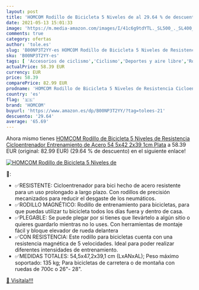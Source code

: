 ```yaml
---
layout: post
title: 'HOMCOM Rodillo de Bicicleta 5 Niveles de al 29.64 % de descuento'
date: 2021-05-13 15:01:33
image: 'https://m.media-amazon.com/images/I/41c6g9tdYTL._SL500_._SL400_.jpg'
comments: true
category: ofertas
author: 'tole.es'
slug: 'B00NP3T2YY-es HOMCOM Rodillo de Bicicleta 5 Niveles de Resistencia...'
sku: 'B00NP3T2YY-es'
tags: [ 'Accesorios de ciclismo','Ciclismo','Deportes y aire libre','Rodillos para bicicletas','Ropa y equipo para deportes','bicicleta','homcom', ]
actualPrice: 58.39 EUR
currency: EUR
price: 58.39
comparePrice: 82.99 EUR
prodname: 'HOMCOM Rodillo de Bicicleta 5 Niveles de Resistencia Cicloentrenador Entrenamiento de Acero 54 5x42 2x39 1cm Plata'
country: 'es'
flag: '🇪🇸'
brand: 'HOMCOM'
buyurl: 'https://www.amazon.es/dp/B00NP3T2YY/?tag=tolees-21'
descuento: '29.64'
average: '65.69'
---
```


Ahora mismo tienes [HOMCOM Rodillo de Bicicleta 5 Niveles de Resistencia Cicloentrenador Entrenamiento de Acero 54 5x42 2x39 1cm Plata](https://www.amazon.es/dp/B00NP3T2YY/?tag=tolees-21) a 58.39 EUR (original: 82.99 EUR) (29.64 %  de descuento) en el siguiente enlace!

[![HOMCOM Rodillo de Bicicleta 5 Niveles de](https://m.media-amazon.com/images/I/41c6g9tdYTL._SL500_._SL400_.jpg)](https://www.amazon.es/dp/B00NP3T2YY/?tag=tolees-21)

🔎:

- ✅RESISTENTE: Cicloentrenador para bici hecho de acero resistente para un uso prolongado a largo plazo. Con rodillos de precisión mecanizados para reducir el desgaste de los neumáticos.
- ✅RODILLO MAGNÉTICO: Rodillo de entrenamiento para bicicletas, para que puedas utilizar tu bicicleta todos los días fuera y dentro de casa.
- ✅PLEGABLE: Se puede plegar por si tienes que llevártelo a algún sitio o quieres guardarlo mientras no lo uses. Con herramientas de montaje fácil y bloque elevador de rueda delantera
- ✅CON RESISTENCIA: Este rodillo para bicicletas cuenta con una resistencia magnética de 5 velocidades. Ideal para poder realizar diferentes intensidades de entrenamiento.
- ✅MEDIDAS TOTALES: 54,5x47,2x39,1 cm (LxANxAL); Peso máximo soportado: 135 kg; Para bicicletas de carretera o de montaña con ruedas de 700c o 26"- 28".

[🛒 Visítala!!!](https://www.amazon.es/dp/B00NP3T2YY/?tag=tolees-21)

